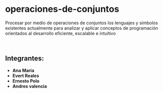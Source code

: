 # operaciones-de-conjuntos
Procesar por medio de operaciones de conjuntos los lenguajes y símbolos existentes actualmente para analizar y aplicar conceptos de programación orientados al desarrollo eficiente, escalable e intuitivo

<br/>

<p>
  <h2>Integrantes:</h2>
  <ul>
    <li><strong>Ana Maria</strong></li>
    <li><strong>Evert Reales</strong></li>
    <li><strong>Ernesto Polo</strong></li>
    <li><strong>Andres valencia</strong></li>
  </ul>
</p>
